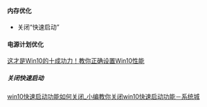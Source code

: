 #### 内存优化

- 关闭“快速启动”

#### 电源计划优化

[这才是Win10的十成功力！教你正确设置Win10性能](https://baijiahao.baidu.com/s?id=1680144894575879035&wfr=spider&for=pc)

##### 关闭快速启动

[win10快速启动功能如何关闭_小编教你关闭win10快速启动功能－系统城](http://www.xitongcheng.com/jiaocheng/win10_article_63695.html)
